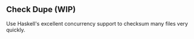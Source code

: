 Check Dupe (WIP)
----------------

Use Haskell's excellent concurrency support to checksum many files very quickly.
